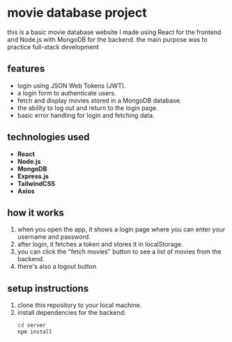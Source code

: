 # movie database project
this is a basic movie database website I made using React for the frontend and Node.js with MongoDB for the backend. 
the main purpose was to practice full-stack development

## features
- login using JSON Web Tokens (JWT).
- a login form to authenticate users.
- fetch and display movies stored in a MongoDB database.
- the ability to log out and return to the login page.
- basic error handling for login and fetching data.

## technologies used
- **React**
- **Node.js**
- **MongoDB**
- **Express.js**
- **TailwindCSS**
- **Axios**

## how it works
1. when you open the app, it shows a login page where you can enter your username and password.
2. after login, it fetches a token and stores it in localStorage.
3. you can click the "fetch movies" button to see a list of movies from the backend.
4. there's also a logout button 

## setup instructions
1. clone this repository to your local machine.
2. install dependencies for the backend:
   ```bash
   cd server
   npm install
